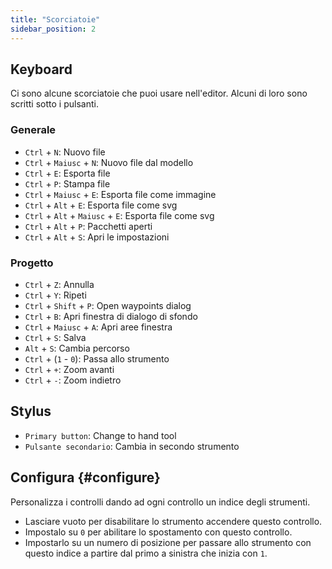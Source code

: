```yaml
---
title: "Scorciatoie"
sidebar_position: 2
---
```



## Keyboard

Ci sono alcune scorciatoie che puoi usare nell'editor. Alcuni di loro sono scritti sotto i pulsanti.

### Generale

* `Ctrl` + `N`: Nuovo file
* `Ctrl` + `Maiusc` + `N`: Nuovo file dal modello
* `Ctrl` + `E`: Esporta file
* `Ctrl` + `P`: Stampa file
* `Ctrl` + `Maiusc` + `E`: Esporta file come immagine
* `Ctrl` + `Alt` + `E`: Esporta file come svg
* `Ctrl` + `Alt` + `Maiusc` + `E`: Esporta file come svg
* `Ctrl` + `Alt` + `P`: Pacchetti aperti
* `Ctrl` + `Alt` + `S`: Apri le impostazioni

### Progetto

* `Ctrl` + `Z`: Annulla
* `Ctrl` + `Y`: Ripeti
* `Ctrl` + `Shift` + `P`: Open waypoints dialog
* `Ctrl` + `B`: Apri finestra di dialogo di sfondo
* `Ctrl` + `Maiusc` + `A`: Apri aree finestra
* `Ctrl` + `S`: Salva
* `Alt` + `S`: Cambia percorso
* `Ctrl` + (`1` - `0`): Passa allo strumento
* `Ctrl` + `+`: Zoom avanti
* `Ctrl` + `-`: Zoom indietro

## Stylus

* `Primary button`: Change to hand tool
* `Pulsante secondario`: Cambia in secondo strumento

## Configura {#configure}

Personalizza i controlli dando ad ogni controllo un indice degli strumenti.

* Lasciare vuoto per disabilitare lo strumento accendere questo controllo.
* Impostalo su `0` per abilitare lo spostamento con questo controllo.
* Impostarlo su un numero di posizione per passare allo strumento con questo indice a partire dal primo a sinistra che inizia con `1`.

